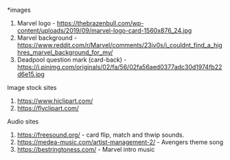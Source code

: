 *images 

1) Marvel logo - https://thebrazenbull.com/wp-content/uploads/2019/09/marvel-logo-card-1560x876_24.jpg
2) Marvel background - https://www.reddit.com/r/Marvel/comments/23iv0s/i_couldnt_find_a_highres_marvel_background_for_my/
3) Deadpool question mark (card-back) - https://i.pinimg.com/originals/02/fa/56/02fa56aed0377adc30d1974fb22d6e15.jpg


Image stock sites

1) https://www.hiclipart.com/
2) https://flyclipart.com/


Audio sites

1) https://freesound.org/ - card flip, match and thwip sounds.
2) https://medea-music.com/artist-management-2/ - Avengers theme song
3) https://bestringtoness.com/ - Marvel intro music
